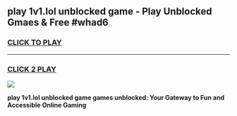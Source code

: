 
## play 1v1.lol unblocked game - Play Unblocked Gmaes & Free #whad6
<h3>
<a href="https://premium.freeplayer.one?title=play_1v1.lol_unblocked_game&ref=01M">CLICK TO PLAY</a></h3>
<hr>

<h3>
<a href="https://premium.freeplayer.one?title=play_1v1.lol_unblocked_game&ref=01M">CLICK 2 PLAY</a>
  
</h3>

<a href="https://premium.freeplayer.one?title=play_1v1.lol_unblocked_game&ref=01M"><img src="https://clearcache.store/games.png"></a>


**play 1v1.lol unblocked game games unblocked: Your Gateway to Fun and Accessible Online Gaming**
